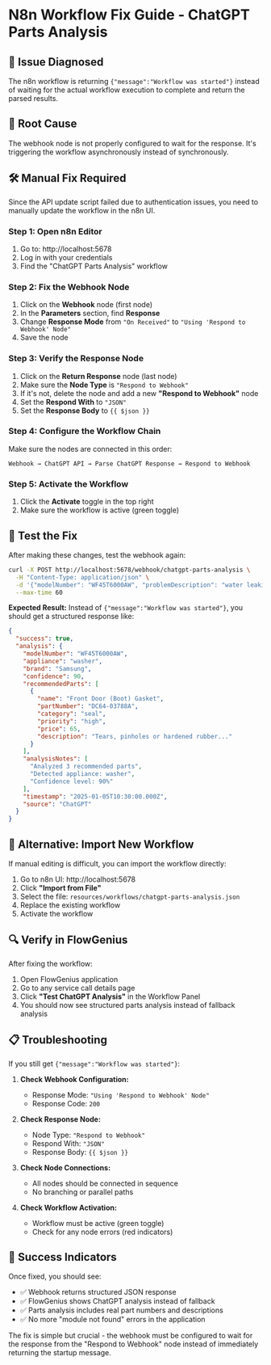 # N8n Workflow Fix Guide - ChatGPT Parts Analysis

## 🐛 **Issue Diagnosed**
The n8n workflow is returning `{"message":"Workflow was started"}` instead of waiting for the actual workflow execution to complete and return the parsed results.

## 🔧 **Root Cause**
The webhook node is not properly configured to wait for the response. It's triggering the workflow asynchronously instead of synchronously.

## 🛠️ **Manual Fix Required**

Since the API update script failed due to authentication issues, you need to manually update the workflow in the n8n UI.

### Step 1: Open n8n Editor
1. Go to: http://localhost:5678
2. Log in with your credentials
3. Find the "ChatGPT Parts Analysis" workflow

### Step 2: Fix the Webhook Node
1. Click on the **Webhook** node (first node)
2. In the **Parameters** section, find **Response**
3. Change **Response Mode** from `"On Received"` to `"Using 'Respond to Webhook' Node"`
4. Save the node

### Step 3: Verify the Response Node
1. Click on the **Return Response** node (last node)
2. Make sure the **Node Type** is `"Respond to Webhook"`
3. If it's not, delete the node and add a new **"Respond to Webhook"** node
4. Set the **Respond With** to `"JSON"`
5. Set the **Response Body** to `{{ $json }}`

### Step 4: Configure the Workflow Chain
Make sure the nodes are connected in this order:
```
Webhook → ChatGPT API → Parse ChatGPT Response → Respond to Webhook
```

### Step 5: Activate the Workflow
1. Click the **Activate** toggle in the top right
2. Make sure the workflow is active (green toggle)

## 🧪 **Test the Fix**

After making these changes, test the webhook again:

```bash
curl -X POST http://localhost:5678/webhook/chatgpt-parts-analysis \
  -H "Content-Type: application/json" \
  -d '{"modelNumber": "WF45T6000AW", "problemDescription": "water leaking from front door", "appliance": "washer"}' \
  --max-time 60
```

**Expected Result:** Instead of `{"message":"Workflow was started"}`, you should get a structured response like:
```json
{
  "success": true,
  "analysis": {
    "modelNumber": "WF45T6000AW",
    "appliance": "washer",
    "brand": "Samsung",
    "confidence": 90,
    "recommendedParts": [
      {
        "name": "Front Door (Boot) Gasket",
        "partNumber": "DC64-03788A",
        "category": "seal",
        "priority": "high",
        "price": 65,
        "description": "Tears, pinholes or hardened rubber..."
      }
    ],
    "analysisNotes": [
      "Analyzed 3 recommended parts",
      "Detected appliance: washer",
      "Confidence level: 90%"
    ],
    "timestamp": "2025-01-05T10:30:00.000Z",
    "source": "ChatGPT"
  }
}
```

## 🎯 **Alternative: Import New Workflow**

If manual editing is difficult, you can import the workflow directly:

1. Go to n8n UI: http://localhost:5678
2. Click **"Import from File"**
3. Select the file: `resources/workflows/chatgpt-parts-analysis.json`
4. Replace the existing workflow
5. Activate the workflow

## 🔍 **Verify in FlowGenius**

After fixing the workflow:
1. Open FlowGenius application
2. Go to any service call details page
3. Click **"Test ChatGPT Analysis"** in the Workflow Panel
4. You should now see structured parts analysis instead of fallback analysis

## 📋 **Troubleshooting**

If you still get `{"message":"Workflow was started"}`:

1. **Check Webhook Configuration:**
   - Response Mode: `"Using 'Respond to Webhook' Node"`
   - Response Code: `200`

2. **Check Response Node:**
   - Node Type: `"Respond to Webhook"`
   - Respond With: `"JSON"`
   - Response Body: `{{ $json }}`

3. **Check Node Connections:**
   - All nodes should be connected in sequence
   - No branching or parallel paths

4. **Check Workflow Activation:**
   - Workflow must be active (green toggle)
   - Check for any node errors (red indicators)

## 🎉 **Success Indicators**

Once fixed, you should see:
- ✅ Webhook returns structured JSON response
- ✅ FlowGenius shows ChatGPT analysis instead of fallback
- ✅ Parts analysis includes real part numbers and descriptions
- ✅ No more "module not found" errors in the application

The fix is simple but crucial - the webhook must be configured to wait for the response from the "Respond to Webhook" node instead of immediately returning the startup message. 